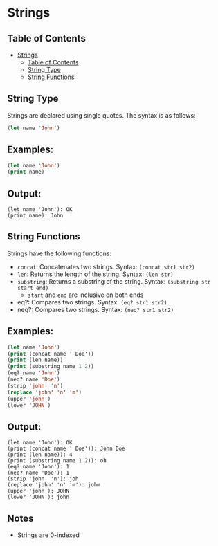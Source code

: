 # Strings

## Table of Contents
- [Strings](#strings)
  - [Table of Contents](#table-of-contents)
  - [String Type](#string-type)
  - [String Functions](#string-functions)

## String Type
Strings are declared using single quotes. The syntax is as follows:
```lisp
(let name 'John')
```

## Examples:
```lisp
(let name 'John')
(print name)
```

## Output:
```
(let name 'John'): OK
(print name): John
```

## String Functions
Strings have the following functions:
- `concat`: Concatenates two strings. Syntax: `(concat str1 str2)`
- `len`: Returns the length of the string. Syntax: `(len str)`
- `substring`: Returns a substring of the string. Syntax: `(substring str start end)`
    - `start` and `end` are inclusive on both ends
- eq?: Compares two strings. Syntax: `(eq? str1 str2)`
- neq?: Compares two strings. Syntax: `(neq? str1 str2)`

## Examples:
```lisp
(let name 'John')
(print (concat name ' Doe'))
(print (len name))
(print (substring name 1 2))
(eq? name 'John')
(neq? name 'Doe')
(strip 'john' 'n')
(replace 'john' 'n' 'm')
(upper 'john')
(lower 'JOHN')
```

## Output:
```
(let name 'John'): OK
(print (concat name ' Doe')): John Doe
(print (len name)): 4
(print (substring name 1 2)): oh
(eq? name 'John'): 1
(neq? name 'Doe'): 1
(strip 'john' 'n'): joh
(replace 'john' 'n' 'm'): johm
(upper 'john'): JOHN
(lower 'JOHN'): john
```

## Notes
- Strings are 0-indexed
